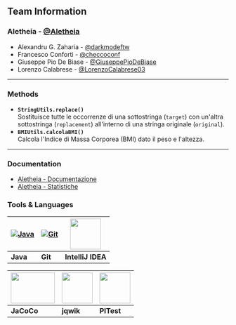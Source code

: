
## Team Information
### Aletheia - [@Aletheia](https://github.com/Aletheia-Startup)
- Alexandru G. Zaharia - [@darkmodeftw](https://www.github.com/darkmodeftw)
- Francesco Conforti - [@checcoconf](https://github.com/checcoconf)
- Giuseppe Pio De Biase - [@GiuseppePioDeBiase](https://github.com/GiuseppePioDeBiase)
- Lorenzo Calabrese - [@LorenzoCalabrese03](https://github.com/LorenzoCalabrese03)

---

### Methods
- **`StringUtils.replace()`**<br>
  Sostituisce tutte le occorrenze di una sottostringa (`target`) con un'altra sottostringa (`replacement`)
  all'interno di una stringa originale (`original`).
- **`BMIUtils.calcolaBMI()`**<br>
   Calcola l'Indice di Massa Corporea (BMI) dato il peso e l'altezza.

---

### Documentation
- [Aletheia - Documentazione](https://docs.google.com/document/d/17ztqil0HJZzAE57050QArsN4N7Vf1q2I3SNaYR2Bcy0/edit?usp=sharing)
- [Aletheia - Statistiche](https://docs.google.com/spreadsheets/d/1RRu-VnftM7sfuSBF1Zx3lmCurp54a6ziRVPbiDWlw8U/edit?usp=sharing)

### Tools & Languages

| [![Java](https://img.icons8.com/?size=80&id=13679&format=png&color=000000)](https://docs.oracle.com/en/java/) | [![Git](https://img.icons8.com/?size=80&id=20906&format=png&color=000000)](https://git-scm.com/) | [<img src="https://upload.wikimedia.org/wikipedia/commons/thumb/9/9c/IntelliJ_IDEA_Icon.svg/2048px-IntelliJ_IDEA_Icon.svg.png" width="70" height="70">](https://www.jetbrains.com/idea/) |
|------------------------------------------------------------------------------------------------------------|------------------------------------------------------------------------------------------------|-------------------------------------------------------------------------------------------------------------------------|
| **Java**                                                                                                   | **Git**                                                                                        | **IntelliJ IDEA**                                                                                                       |

| [<img src="https://about.codecov.io/wp-content/uploads/2020/11/jacoco-logo.png" width="100" height="70">](https://www.eclemma.org/jacoco/) | [<img src="https://repository-images.githubusercontent.com/54369221/b098cf00-afb4-11ea-89fb-fb4d2c505130" width="70" height="70">](https://jqwik.net/) | [<img src="https://pitest.org/images/pit-black-150x152.png" width="70" height="70">](https://pitest.org/) |
|--------------------------------------------------------------------------------------------------------------------------------------------|------------------------------------------------------------------------------------------------------------------------------------------------------|----------------------------------------------------------------------------------------------------------------|
| **JaCoCo**                                                                                                                                  | **jqwik**                                                                                                                                            | **PITest**                                                                                                   |
